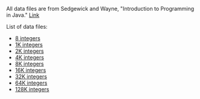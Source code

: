  All data files are from Sedgewick and Wayne, 
 "Introduction to Programming in Java."
[Link](http://introcs.cs.princeton.edu/java/home/)

List of data files:
* [8 integers](http://www.cs.princeton.edu/introcs/41analysis/8ints.txt)
* [1K integers](http://www.cs.princeton.edu/introcs/41analysis/1Kints.txt)
* [2K integers](http://www.cs.princeton.edu/introcs/41analysis/2Kints.txt)
* [4K integers](http://www.cs.princeton.edu/introcs/41analysis/4Kints.txt)
* [8K integers](http://www.cs.princeton.edu/introcs/41analysis/8Kints.txt)
* [16K integers](http://www.cs.princeton.edu/introcs/41analysis/16Kints.txt)
* [32K integers](http://www.cs.princeton.edu/introcs/41analysis/32Kints.txt)
* [64K integers](http://www.cs.princeton.edu/introcs/41analysis/64Kints.txt)
* [128K integers](http://www.cs.princeton.edu/introcs/41analysis/128Kints.txt)
